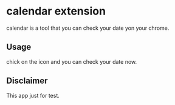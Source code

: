 calendar extension
===========================
calendar is a tool that you can check your date yon your chrome.

Usage
-------------------
chick on the icon and you can check your date now. 

Disclaimer
--------------------
This app just for test.
